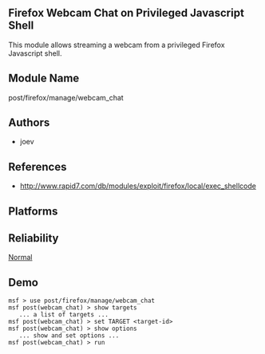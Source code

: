 ## Firefox Webcam Chat on Privileged Javascript Shell

This module allows streaming a webcam from a privileged 
Firefox Javascript shell.


## Module Name
post/firefox/manage/webcam_chat

## Authors
* joev


## References
* http://www.rapid7.com/db/modules/exploit/firefox/local/exec_shellcode




## Platforms


## Reliability
[Normal](https://github.com/rapid7/metasploit-framework/wiki/Exploit-Ranking)

## Demo

```
msf > use post/firefox/manage/webcam_chat
msf post(webcam_chat) > show targets
   ... a list of targets ...
msf post(webcam_chat) > set TARGET <target-id>
msf post(webcam_chat) > show options
   ... show and set options ...
msf post(webcam_chat) > run
```
    
    